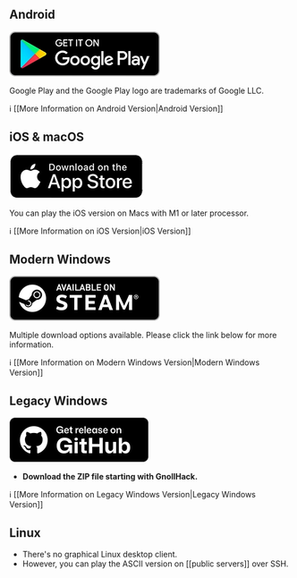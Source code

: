 ## Android

<a href="https://play.google.com/store/apps/details?id=com.soundmindentertainment.gnollhack">![Get it on Google Play](/uploads/Download/google-play-q90.webp)</a>

Google Play and the Google Play logo are trademarks of Google LLC.

ℹ️ [[More Information on Android Version|Android Version]]

## iOS & macOS

<a href="https://apps.apple.com/app/gnollhack/id1626979951">![Download on the App Store](/uploads/Download/app-store-q90.webp)</a>

You can play the iOS version on Macs with M1 or later processor.

ℹ️ [[More Information on iOS Version|iOS Version]]

## Modern Windows

<a href="https://store.steampowered.com/app/3558190/GnollHack/?utm_source=wiki">![Available on Steam](/uploads/Download/steam-q90.webp)</a><br />

Multiple download options available. Please click the link below for more information.

ℹ️ [[More Information on Modern Windows Version|Modern Windows Version]]

## Legacy Windows

<a href="https://github.com/hyvanmielenpelit/GnollHack/releases">![Get release on GitHub](/uploads/Download/github-q90.webp)</a>

- **Download the ZIP file starting with GnollHack.**

ℹ️ [[More Information on Legacy Windows Version|Legacy Windows Version]]

## Linux

- There's no graphical Linux desktop client.
- However, you can play the ASCII version on [[public servers]] over SSH.